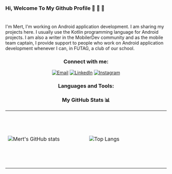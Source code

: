 ### Hi, Welcome To My Github Profile 👋 👋 👋
#
I'm Mert, I'm working on Android application development. I am sharing my projects here. I usually use the Kotlin programming language for Android projects. I am also a writer in the MobilerDev community and as the mobile team captain, I provide support to people who work on Android application development whenever I can, in FUTAG, a club of our school.

### <div id = 1 align="center"><p>Connect with me:</p></div>

<p align="center" dir="auto">
<a href="mailto:mergun305@gmail.com"><img alt="Email" src="https://img.shields.io/badge/Email-mergun305@gmail.com-blue?style=flat&amp;logo=gmail" 
style="max-width: 100%;"></a>
<a href="https://www.linkedin.com/in/mert-erg%C3%BCn-99948a207/" rel="nofollow"><img alt="LinkedIn" src="https://img.shields.io/badge/LinkedIn-@MertErgün-green?style=flat&amp;logo=linkedin" style="max-width: 100%;"></a>
<a href="https://www.instagram.com/mertergun305/" rel="nofollow"><img alt="Instagram" src="https://img.shields.io/badge/Instagram-mertergun305-black?style=flat-square&amp;logo=instagram" style="max-width: 100%;"></a>
</p>

### <div id = 3 align="center"><p>Languages and Tools:</p></div>

### <div id = 3 align="center"><p>My GitHub Stats 📊</p></div>
<td>
<table>
<tr>

<td width =450 height="180">

![Mert's GitHub stats](https://github-readme-stats.vercel.app/api?username=Mert305&show_icons=true&theme=tokyonight)

<td width=450 height="180">

![Top Langs](https://github-readme-stats.vercel.app/api/top-langs/?username=Mert305&layout=compact&theme=tokyonight)

</td>

</tr>
</table>
